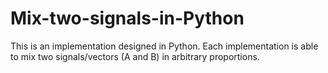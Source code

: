 # Mix-two-signals-in-Python
This is an implementation designed in Python. Each implementation is able to mix two signals/vectors (A and B) in arbitrary proportions.
